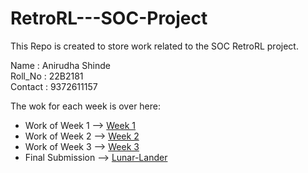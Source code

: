 # RetroRL---SOC-Project
This Repo is created to store work related to the SOC RetroRL project.

Name    : Anirudha Shinde <br>
Roll_No : 22B2181 <br>
Contact : 9372611157 <br>

The wok for each week is over here:
- Work of Week 1 --> [Week 1](https://github.com/Galacterzz/RetroRL---SOC-Project/tree/203cf5c2a682411ec98805ef57443e7c1d795cb2/Week%201)
- Work of Week 2 --> [Week 2](https://github.com/Galacterzz/RetroRL---SOC-Project/tree/234619cfbe511396995f4c7f93c17a3ea805358d/week%202)
- Work of Week 3 --> [Week 3](https://github.com/Galacterzz/RetroRL---SOC-Project/tree/afc77f4d1b47d4396c83a755a8e629c2dc0dc082/week%203)
- Final Submission --> [Lunar-Lander](https://github.com/Galacterzz/RetroRL---SOC-Project/blob/main/Final-Submission.ipynb)

  
